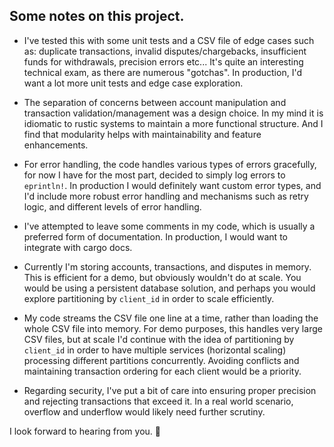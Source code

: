 ## Some notes on this project.

- I've tested this with some unit tests and a CSV file of edge cases such as: duplicate transactions, invalid disputes/chargebacks, insufficient funds for withdrawals, precision errors etc... It's quite an interesting technical exam, as there are numerous "gotchas". In production, I'd want a lot more unit tests and edge case exploration.

- The separation of concerns between account manipulation and transaction validation/management was a design choice. In my mind it is idiomatic to rustic systems to maintain a more functional structure. And I find that modularity helps with maintainability and feature enhancements.

- For error handling, the code handles various types of errors gracefully, for now I have for the most part, decided to simply log errors to `eprintln!`. In production I would definitely want custom error types, and I'd include more robust error handling and mechanisms such as retry logic, and different levels of error handling.

- I've attempted to leave some comments in my code, which is usually a preferred form of documentation. In production, I would want to integrate with cargo docs.

- Currently I'm storing accounts, transactions, and disputes in memory. This is efficient for a demo, but obviously wouldn't do at scale. You would be using a persistent database solution, and perhaps you would explore partitioning by `client_id` in order to scale efficiently.

- My code streams the CSV file one line at a time, rather than loading the whole CSV file into memory. For demo purposes, this handles very large CSV files, but at scale I'd continue with the idea of partitioning by `client_id` in order to have multiple services (horizontal scaling) processing different partitions concurrently. Avoiding conflicts and maintaining transaction ordering for each client would be a priority.

- Regarding security, I've put a bit of care into ensuring proper precision and rejecting transactions that exceed it. In a real world scenario, overflow and underflow would likely need further scrutiny.

I look forward to hearing from you. 🦀